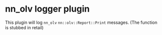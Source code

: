 # nn_olv logger plugin

This plugin will log ``nn_olv`` ``nn::olv::Report::Print`` messages. (The function is stubbed in retail)
